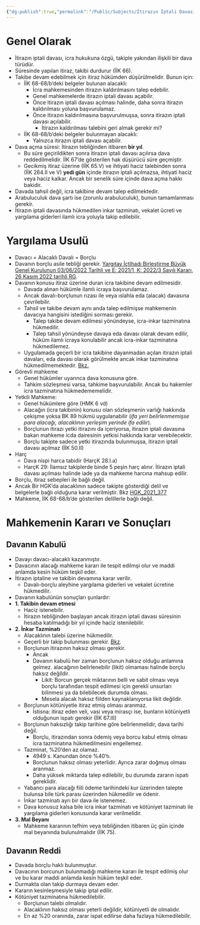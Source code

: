```yaml
---
{"dg-publish":true,"permalink":"/Public/Subjects/İtirazın İptali Davası/"}
---
```



# Genel Olarak

- İtirazın iptali davası, icra hukukuna özgü, takiple yakından ilişkili bir dava türüdür.
- Süresinde yapılan itiraz, takibi durdurur (İİK 66).
- Takibe devam edebilmek için itiraz hükümden düşürülmelidir. Bunun için:
    - İİK 68-68/b’deki belgeler bulunan alacaklı:
        - İcra mahkemesinden itirazın kaldırılmasını talep edebilir.
        - Genel mahkemelerde itirazın iptali davası açabilir.
        - Önce itirazın iptali davası açılması halinde, daha sonra itirazın kaldırılması yoluna başvurulamaz.
        - Önce itirazın kaldırılmasına başvurulmuşsa, sonra itirazın iptali davası açılabilir.
            - İtirazın kaldırılması talebini geri almak gerekir mi?
    - İİK 68-68/b’deki belgeler bulunmayan alacaklı:
        - Yalnızca itirazın iptali davası açabilir.
- Dava açma süresi: İtirazın tebliğinden itibaren **bir yıl**.
    - Bu süre geçirildikten sonra itirazın iptali davası açılırsa dava reddedilmelidir. İİK 67’de gösterilen hak düşürücü süre geçmiştir.
    - Gecikmiş itiraz üzerine (İİK 65.V) ve ihtiyati haciz talebinden sonra (İİK 264.II ve V) **yedi gün** içinde itirazın iptali açılmazsa, ihtiyati haciz veya haciz kalkar. Ancak bir senelik süre içinde dava açma hakkı bakidir.
- Davada tahsil değil, icra takibine devam talep edilmektedir.
- Arabuluculuk dava şartı ise (zorunlu arabuluculuk), bunun tamamlanması gerekir.
- İtirazın iptali davasında hükmedilen inkar tazminatı, vekalet ücreti ve yargılama giderleri ilamlı icra yoluyla takip edilebilir.

# Yargılama Usulü

- Davacı = Alacaklı Davalı = Borçlu
- Davanın borçlu asile tebliği gerekir. [Yargıtay İçtihadı Birleştirme Büyük Genel Kurulunun 03/06/2022 Tarihli ve E: 2021/1, K: 2022/3 Sayılı Kararı, 26 Kasım 2022 tarihli RG](https://www.resmigazete.gov.tr/eskiler/2022/11/20221126-7.pdf).
- Davanın konusu itiraz üzerine duran icra takibine devam edilmesidir.
    - Davada alınan hükümle ilamlı icraya başvurulamaz.
    - Ancak davalı-borçlunun rızası ile veya ıslahla eda (alacak) davasına çevrilebilir.
    - Tahsil ve takibe devam aynı anda talep edilmişse mahkemenin davacıya hangisini istediğini sorması gerekir.
        - Talep takibe devam edilmesi yönündeyse, icra-inkar tazminatına hükmedilir.
        - Talep tahsil yönündeyse davaya eda davası olarak devam edilir, hüküm ilamlı icraya konulabilir ancak icra-inkar tazminatına hükmedilemez.
    - Uygulamada geçerli bir icra takibine dayanmadan açılan itirazın iptali davaları, eda davası olarak görülmekte ancak inkar tazminatına hükmedilmemektedir. [Bkz.](https://www.notion.so/tiraz-n-ptali-Davas-bc5d077f8fb942e488fde850aad9243a?pvs=21)
- Görevli mahkeme
    - Genel hükümler uyarınca dava konusuna göre.
    - Tahkim sözleşmesi varsa, tahkime başvurulabilir. Ancak bu hakemler icra tazminatına hükmedememelidir.
- Yetkili Mahkeme:
    - Genel hükümlere göre (HMK 6 vd)
    - Alacağın (icra takibinin) konusu olan sözleşmenin varlığı hakkında çekişme yoksa BK 89 hükmü uygulanabilir (_ifa yeri belirlenmemişse para alacağı, alacaklının yerleşim yerinde ifa edilir_).
    - Borçlunun itirazı yetki itirazını da içeriyorsa, itirazın iptali davasına bakan mahkeme icda dairesinin yetkisi hakkında karar verebilecektir.
    - Borçlu takipte sadece yetki itirazında bulunmuşsa, itirazın iptali davası açılmaz (İİK 50.II)
- Harç
    - Dava nispi harca tabidir (HarçK 28.I.a)
    - HarçK 29: İlamsız takiplerde binde 5 peşin harç alınır. İtirazın iptali davası açılması halinde iade ya da mahkeme harcına mahsup edilir.
- Borçlu, itiraz sebepleri ile bağlı değil.
- Ancak Bir HGK’da alacaklının sadece takipte gösterdiği delil ve belgelerle bağlı olduğuna karar verilmiştir. Bkz [HGK_2021_377](https://www.notion.so/HGK_2021_377-8f3235f1871b462ea131a078cae437d9?pvs=21)
- Mahkeme, İİK 68-68/b’de gösterilen delillerle bağlı değil.

# Mahkemenin Kararı ve Sonuçları

## Davanın Kabulü

- Davayı davacı-alacaklı kazanmıştır.
- Davacının alacağı mahkeme kararı ile tespit edilmşi olur ve maddi anlamda kesin hüküm teşkil eder.
- İtirazın iptaline ve takibin devamına karar verilir.
    - Davalı-borçlu aleyhine yargılama giderleri ve vekalet ücretine hükmedilir.
- Davanın kabulünün sonuçları şunlardır:
- **1. Takibin devam etmesi**
    - Haciz istenebilir.
    - İtirazın tebliğinden başlayan ancak itirazın iptali davası süresinin hesaba katılmadığı bir yıl içinde haciz istenilebilir.
- **2. İnkar Tazminatı**
    - Alacaklının talebi üzerine hükmedilir.
    - Geçerli bir takip bulunması gerekir. [Bkz](https://www.notion.so/tiraz-n-ptali-Davas-bc5d077f8fb942e488fde850aad9243a?pvs=21).
    - Borçlunun itirazının haksız olması gerekir.
        - Ancak
        - Davanın kabulü her zaman borçlunun haksız olduğu anlamına gelmez. alacağının belirlenebilir (likit) olmaması halinde borçlu haksız değildir.
            - Likit: Borcun gerçek miktarının belli ve sabit olması veya borçlu tarafından tespit edilmesi için gerekli unsurları bilinmesi ya da bilebilecek durumda olması.
            - Mesela alacak haksız fiilden kaynaklanıyorsa likit değildir.
    - Borçlunun kötüniyetle itiraz etmiş olması aranmaz.
        - İstisna: itiraz eden veli, vasi veya mirasçı ise, bunların kötüniyetli olduğunun ispatı gerekir (İİK 67.III)
    - Borçlunun haksızlığı takip tarihine göre belirlenmelidir, dava tarihi değil.
        - Borçlu, itirazından sonra ödemiş veya borcu kabul etmiş olması icra tazminatına hükmedilmesini engellemez.
    - Tazminat, %20’den az olamaz.
        - 4949 s. Kanundan önce %40’tı.
        - Borçlunun haksız olması yeterlidir. Ayrıca zarar doğmuş olması aranmaz.
        - Daha yüksek miktarda talep edilebilir, bu durumda zararın ispatı gereklidir.
    - Yabancı para alacağı fiili ödeme tarihindeki kur üzerinden talepte bulunsa bile türk parası üzerinden hükmedilir ve ödenir.
    - İnkar tazminatı ayrı bir dava ile istenemez.
    - Dava konusuz kalsa bile icra inkar tazminatı ve kötüniyet tazminatı ile yargılama giderleri konusunda karar verilmelidir.
- **3. Mal Beyanı**
    - Mahkeme kararının tefhim veya tebliğinden itibaren üç gün içinde mal beyanında bulunulmalıdır (İİK 75).

## Davanın Reddi

- Davada borçlu haklı bulunmuştur.
- Davacının borcunun bulunmadığı mahkeme kararı ile tespit edilmiş olur ve bu karar maddi anlamda kesin hüküm teşkil eder.
- Durmakta olan takip durmaya devam eder.
- Kararın kesinleşmesiyle takip iptal edilir.
- Kötüniyet tazminatına hükmedilebilir.
    - Borçlunun talebi olmalıdır.
    - Alacaklının haksız olması yeterli değildir, kötüniyetli de olmalıdır.
    - En az %20 oranında, zarar ispat edilirse daha fazlaya hükmedilebilir.